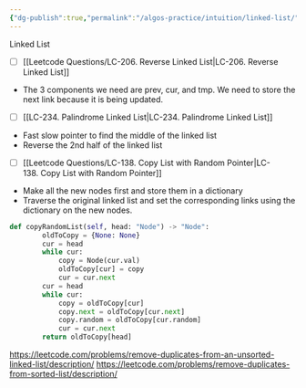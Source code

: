 ```yaml
---
{"dg-publish":true,"permalink":"/algos-practice/intuition/linked-list/"}
---
```


Linked List

- [ ] [[Leetcode Questions/LC-206. Reverse Linked List\|LC-206. Reverse Linked List]]
- The 3 components we need are prev, cur, and tmp. We need to store the next link because it is being updated.

- [ ] [[LC-234. Palindrome Linked List\|LC-234. Palindrome Linked List]] 

- Fast slow pointer to find the middle of the linked list
- Reverse the 2nd half of the linked list

- [ ] [[Leetcode Questions/LC-138. Copy List with Random Pointer\|LC-138. Copy List with Random Pointer]]
- Make all the new nodes first and store them in a dictionary
- Traverse the original linked list and set the corresponding links using the dictionary on the new nodes.

```python
def copyRandomList(self, head: "Node") -> "Node":
        oldToCopy = {None: None}
        cur = head
        while cur:
            copy = Node(cur.val)
            oldToCopy[cur] = copy
            cur = cur.next
        cur = head
        while cur:
            copy = oldToCopy[cur]
            copy.next = oldToCopy[cur.next]
            copy.random = oldToCopy[cur.random]
            cur = cur.next
        return oldToCopy[head]
```

https://leetcode.com/problems/remove-duplicates-from-an-unsorted-linked-list/description/
https://leetcode.com/problems/remove-duplicates-from-sorted-list/description/